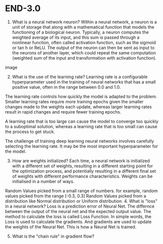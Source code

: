 # END-3.0


1. What is a neural network neuron?
Within a neural network, a neuron is a unit of storage that along with a mathematical function that models the functioning of a biological neuron. Typically, a neuron computes the weighted average of its input, and this sum is passed through a nonlinear function, often called activation function, such as the sigmoid or tan h or ReLU. The output of the neuron can then be sent as input to the neurons of another layer, which could repeat the same computation (weighted sum of the input and transformation with activation function).

image

2. What is the use of the learning rate?
Learning rate is a configurable hyperparameter used in the training of neural networks that has a small positive value, often in the range between 0.0 and 1.0.

The learning rate controls how quickly the model is adapted to the problem. Smaller learning rates require more training epochs given the smaller changes made to the weights each update, whereas larger learning rates result in rapid changes and require fewer training epochs.

A learning rate that is too large can cause the model to converge too quickly to a suboptimal solution, whereas a learning rate that is too small can cause the process to get stuck.

The challenge of training deep learning neural networks involves carefully selecting the learning rate. It may be the most important hyperparameter for the model.

3. How are weights initialized?
Each time, a neural network is initialized with a different set of weights, resulting in a different starting point for the optimization process, and potentially resulting in a different final set of weights with different performance characteristics. Weights can be initialised in a number of ways.

Random Values picked from a small range of numbers. for example, random values picked from the range [-0.3, 0.3]
Random Values picked from a distribution like Normal distribution or Uniform distribution.
4. What is "loss" in a neural network?
Loss is a prediction error of Neural Net. The differnce between the output of the neural net and the expected output value. The method to calculate the loss is called Loss Function. In simple words, the Loss is used to calculate the gradients. And gradients are used to update the weights of the Neural Net. This is how a Neural Net is trained.

5. What is the "chain rule" in gradient flow?
